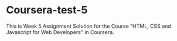 # Coursera-test-5

This is Week 5 Assignment Solution for the Course "HTML, CSS and Javascript for Web Developers" in Coursera.
